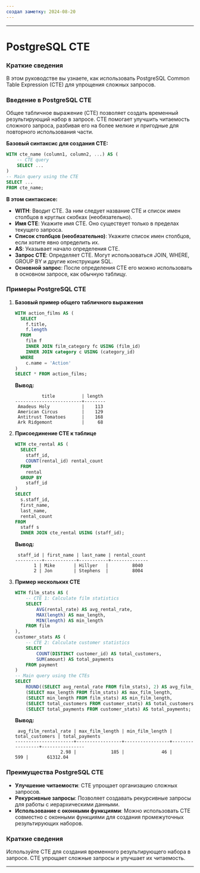 ```yaml
---
создал заметку: 2024-08-20
---
```


---
# PostgreSQL CTE

### Краткие сведения
В этом руководстве вы узнаете, как использовать PostgreSQL Common Table Expression (CTE) для упрощения сложных запросов.

### Введение в PostgreSQL CTE
Общее табличное выражение (CTE) позволяет создать временный результирующий набор в запросе. CTE помогает улучшить читаемость сложного запроса, разбивая его на более мелкие и пригодные для повторного использования части.

**Базовый синтаксис для создания CTE:**
```sql
WITH cte_name (column1, column2, ...) AS (
    -- CTE query
    SELECT ...
)
-- Main query using the CTE
SELECT ...
FROM cte_name;
```

**В этом синтаксисе:**
- **WITH**: Вводит CTE. За ним следует название CTE и список имен столбцов в круглых скобках (необязательно).
- **Имя CTE**: Укажите имя CTE. Оно существует только в пределах текущего запроса.
- **Список столбцов (необязательно)**: Укажите список имен столбцов, если хотите явно определить их.
- **AS**: Указывает начало определения CTE.
- **Запрос CTE**: Определяет CTE. Могут использоваться JOIN, WHERE, GROUP BY и другие конструкции SQL.
- **Основной запрос**: После определения CTE его можно использовать в основном запросе, как обычную таблицу.

### Примеры PostgreSQL CTE

1. **Базовый пример общего табличного выражения**
   ```sql
   WITH action_films AS (
     SELECT 
       f.title, 
       f.length 
     FROM 
       film f 
       INNER JOIN film_category fc USING (film_id) 
       INNER JOIN category c USING (category_id) 
     WHERE 
       c.name = 'Action'
   ) 
   SELECT * FROM action_films;
   ```
   **Вывод:**
   ```
             title          | length
   -------------------------+--------
    Amadeus Holy            |    113
    American Circus         |    129
    Antitrust Tomatoes      |    168
    Ark Ridgemont           |     68
   ```

2. **Присоединение CTE к таблице**
   ```sql
   WITH cte_rental AS (
     SELECT 
       staff_id, 
       COUNT(rental_id) rental_count 
     FROM 
       rental 
     GROUP BY 
       staff_id
   ) 
   SELECT 
     s.staff_id, 
     first_name, 
     last_name, 
     rental_count 
   FROM 
     staff s 
     INNER JOIN cte_rental USING (staff_id);
   ```
   **Вывод:**
   ```
    staff_id | first_name | last_name | rental_count
   ----------+------------+-----------+--------------
          1 | Mike       | Hillyer   |         8040
          2 | Jon        | Stephens  |         8004
   ```

3. **Пример нескольких CTE**
   ```sql
   WITH film_stats AS (
       -- CTE 1: Calculate film statistics
       SELECT
           AVG(rental_rate) AS avg_rental_rate,
           MAX(length) AS max_length,
           MIN(length) AS min_length
       FROM film
   ),
   customer_stats AS (
       -- CTE 2: Calculate customer statistics
       SELECT
           COUNT(DISTINCT customer_id) AS total_customers,
           SUM(amount) AS total_payments
       FROM payment
   )
   -- Main query using the CTEs
   SELECT
       ROUND((SELECT avg_rental_rate FROM film_stats), 2) AS avg_film_rental_rate,
       (SELECT max_length FROM film_stats) AS max_film_length,
       (SELECT min_length FROM film_stats) AS min_film_length,
       (SELECT total_customers FROM customer_stats) AS total_customers,
       (SELECT total_payments FROM customer_stats) AS total_payments;
   ```
   **Вывод:**
   ```
    avg_film_rental_rate | max_film_length | min_film_length | total_customers | total_payments
   ----------------------+-----------------+-----------------+-----------------+----------------
                    2.98 |             185 |              46 |             599 |       61312.04
   ```

### Преимущества PostgreSQL CTE
- **Улучшение читаемости**: CTE упрощает организацию сложных запросов.
- **Рекурсивные запросы**: Позволяет создавать рекурсивные запросы для работы с иерархическими данными.
- **Использование с оконными функциями**: Можно использовать CTE совместно с оконными функциями для создания промежуточных результирующих наборов.

### Краткие сведения
Используйте CTE для создания временного результирующего набора в запросе. CTE упрощает сложные запросы и улучшает их читаемость.

---
